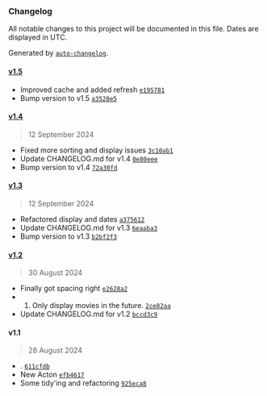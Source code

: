 ### Changelog

All notable changes to this project will be documented in this file. Dates are displayed in UTC.

Generated by [`auto-changelog`](https://github.com/CookPete/auto-changelog).

#### [v1.5](https://github.com/jamtur01/AlamoShowtimes.spoon/compare/v1.4...v1.5)

- Improved cache and added refresh [`e195781`](https://github.com/jamtur01/AlamoShowtimes.spoon/commit/e1957818065ede1a72d64d2f4c3c323a3e7e8ae2)
- Bump version to v1.5 [`a3528e5`](https://github.com/jamtur01/AlamoShowtimes.spoon/commit/a3528e5335fbbc6248ea7bcd597de03ae9c725cf)

#### [v1.4](https://github.com/jamtur01/AlamoShowtimes.spoon/compare/v1.3...v1.4)

> 12 September 2024

- Fixed more sorting and display issues [`3c10ab1`](https://github.com/jamtur01/AlamoShowtimes.spoon/commit/3c10ab188fbd74382e36d2afa206343bd98e16cd)
- Update CHANGELOG.md for v1.4 [`0e80eee`](https://github.com/jamtur01/AlamoShowtimes.spoon/commit/0e80eee0b55877b60978712a6bf944b194f58773)
- Bump version to v1.4 [`72a30fd`](https://github.com/jamtur01/AlamoShowtimes.spoon/commit/72a30fd14effad6049e40b5e1e8e179da6bd5cb0)

#### [v1.3](https://github.com/jamtur01/AlamoShowtimes.spoon/compare/v1.2...v1.3)

> 12 September 2024

- Refactored display and dates [`a375612`](https://github.com/jamtur01/AlamoShowtimes.spoon/commit/a375612b766e6081f61b9a0b273b61a4a9f28edd)
- Update CHANGELOG.md for v1.3 [`6eaaba3`](https://github.com/jamtur01/AlamoShowtimes.spoon/commit/6eaaba363c9a7641cf10c1b551ed2f620ee3aeb0)
- Bump version to v1.3 [`b2bf2f3`](https://github.com/jamtur01/AlamoShowtimes.spoon/commit/b2bf2f33f46b8cfe15d23efb0fe3d49c679a6655)

#### [v1.2](https://github.com/jamtur01/AlamoShowtimes.spoon/compare/v1.1...v1.2)

> 30 August 2024

- Finally got spacing right [`e2628a2`](https://github.com/jamtur01/AlamoShowtimes.spoon/commit/e2628a29a627e1513cb0867d62fe234416beb4e2)
- 1. Only display movies in the future. [`2ce82aa`](https://github.com/jamtur01/AlamoShowtimes.spoon/commit/2ce82aab0a9b936c4a56f9f2cf9095faae53aa78)
- Update CHANGELOG.md for v1.2 [`bccd3c9`](https://github.com/jamtur01/AlamoShowtimes.spoon/commit/bccd3c9219c85c0f8bb649a962c297e02e23d7cc)

#### v1.1

> 28 August 2024

- . [`611cfdb`](https://github.com/jamtur01/AlamoShowtimes.spoon/commit/611cfdba95ad37eac15eef50dc6a65358045fb84)
- New Acton [`efb4617`](https://github.com/jamtur01/AlamoShowtimes.spoon/commit/efb46171625b17c36e1a9bfc6643e825511f8bc6)
- Some tidy'ing and refactoring [`925eca8`](https://github.com/jamtur01/AlamoShowtimes.spoon/commit/925eca8a8fd7dcc9fa73d5c590815eff7dbd12d1)
